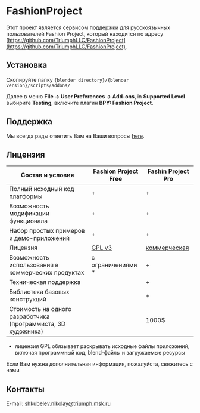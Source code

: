 # FashionProject
Этот проект является сервисом поддержки для русскоязычных пользователей Fashion Project, который находится по адресу [https://github.com/TriumphLLC/FashionProject](https://github.com/TriumphLLC/FashionProject). 

## Установка
Скопируйте папку `{blender directory}/{blender version}/scripts/addons/`

Далее в меню __File -> User Preferences -> Add-ons__, in __Supported Level__ выбирите __Testing__, включите плагин __BPY: Fashion Project__.
  
## Поддержка
Мы всегда рады ответить Вам на Ваши вопросы [here](https://github.com/TriumphLLC/FashionProject/issues).

## Лицензия

| Состав и условия                           | Fashion Project Free | Fashin Project Pro |
|-------------------------------------------------------|----------------------|--------------------|
| Полный исходный код платформы                    |           +          |          +         |
| Возможность модификации функционала                                |           +          |          +         |
| Набор простых примеров и демо-приложений                            |           +          |          +         |
| Лицензия                                               |        [GPL v3](https://github.com/TriumphLLC/FashionProject-ru/blob/master/LICENSE)       |     [коммерческая](https://github.com/TriumphLLC/FashionProject/License%20Agreement/Fashion_Project_Pro_License_ru.pdf)     |
| Возможность использования в коммерческих продуктах                   |  с ограничениями * |          +         |
| Техническая поддержка                                     |                      |          +         |
| Библиотека базовых конструкций                                 |                      |          +         |
| Стоимость на одного разработчика (программиста, 3D художника) |                      |        1000$       |

* лицензия GPL обязывает раскрывать исходные файлы приложений, включая программный код, blend-файлы и загружаемые ресурсы

Если Вам нужна дополнительная информация, пожалуйста, свяжитесь с нами 

## Контакты
E-mail: shkubelev.nikolay@triumph.msk.ru
